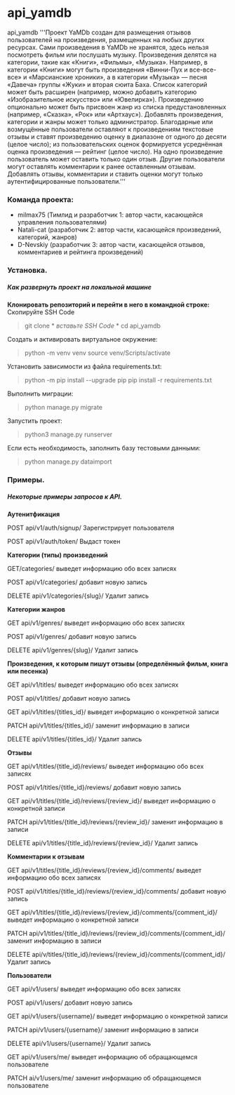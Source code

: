 # api_yamdb
api_yamdb
'''Проект YaMDb создан для размещения отзывов пользователей на произведения, размещенных на любых других ресурсах. Сами произведения в YaMDb не хранятся, здесь нельзя посмотреть фильм или послушать музыку.
Произведения делятся на категории, такие как «Книги», «Фильмы», «Музыка». Например, в категории «Книги» могут быть произведения «Винни-Пух и все-все-все» и «Марсианские хроники», а в категории «Музыка» — песня «Давеча» группы «Жуки» и вторая сюита Баха. Список категорий может быть расширен (например, можно добавить категорию «Изобразительное искусство» или «Ювелирка»).
Произведению опционально может быть присвоен жанр из списка предустановленных (например, «Сказка», «Рок» или «Артхаус»).
Добавлять произведения, категории и жанры может только администратор.
Благодарные или возмущённые пользователи оставляют к произведениям текстовые отзывы и ставят произведению оценку в диапазоне от одного до десяти (целое число); из пользовательских оценок формируется усреднённая оценка произведения — рейтинг (целое число). На одно произведение пользователь может оставить только один отзыв.
Другие пользователи могут оставлять комментарии к ранее оставленным отзывам.
Добавлять отзывы, комментарии и ставить оценки могут только аутентифицированные пользователи.'''

### Команда проекта:
- milmax75 (Тимлид и разработчик 1: автор части, касающейся управления пользователями)
- Natali-cat (разработчик 2: автор части, касающейся произведений, категорий, жанров)
- D-Nevskiy (разработчик 3: автор части, касающейся отзывов, комментариев и рейтинга произведений)


### Установка.
##### Как развернуть проект на локальной машине

**Клонировать репозиторий и перейти в него в командной строке:**
Скопируйте SSH Code
> git clone * *вставьте SSH Code* *
> cd api_yamdb

Cоздать и активировать виртуальное окружение:
> python -m venv venv
> source venv/Scripts/activate

Установить зависимости из файла requirements.txt:
> python -m pip install --upgrade pip
> pip install -r requirements.txt

Выполнить миграции:
> python manage.py migrate

Запустить проект:
> python3 manage.py runserver

Если есть необходимость, заполнить базу тестовыми данными:
>python manage.py dataimport

### Примеры.
##### Некоторые примеры запросов к API.

**Аутенитфикация**

POST api/v1/auth/signup/
Зарегистрирует пользователя

POST api/v1/auth/token/
Выдаст токен


**Категории (типы) произведений**

GET/categories/
выведет информацию обо всех записях

POST api/v1/categories/
добавит новую запись

DELETE api/v1/categories/{slug}/
Удалит запись


**Категории жанров**

GET api/v1/genres/
выведет информацию обо всех записях

POST api/v1/genres/
добавит новую запись

DELETE api/v1/genres/{slug}/
Удалит запись


**Произведения, к которым пишут отзывы (определённый фильм, книга или песенка)**

GET api/v1/titles/
выведет информацию обо всех записях

POST api/v1/titles/
добавит новую запись

GET api/v1/titles/{titles_id}/
выведет информацию о конкретной записи

PATCH api/v1/titles/{titles_id}/
заменит информацию в записи

DELETE api/v1/titles/{titles_id}/
Удалит запись


**Отзывы**

GET api/v1/titles/{title_id}/reviews/
выведет информацию обо всех записях

POST api/v1/titles/{title_id}/reviews/
добавит новую запись

GET api/v1/titles/{title_id}/reviews/{review_id}/
выведет информацию о конкретной записи

PATCH api/v1/titles/{title_id}/reviews/{review_id}/
заменит информацию в записи

DELETE api/v1/titles/{title_id}/reviews/{review_id}/
Удалит запись


**Комментарии к отзывам**

GET api/v1/titles/{title_id}/reviews/{review_id}/comments/
выведет информацию обо всех записях

POST api/v1/titles/{title_id}/reviews/{review_id}/comments/
добавит новую запись

GET api/v1/titles/{title_id}/reviews/{review_id}/comments/{comment_id}/
выведет информацию о конкретной записи

PATCH api/v1/titles/{title_id}/reviews/{review_id}/comments/{comment_id}/
заменит информацию в записи

DELETE api/v/titles/{title_id}/reviews/{review_id}/comments/{comment_id}/
Удалит запись


**Пользователи**

GET api/v1/users/
выведет информацию обо всех записях

POST api/v1/users/
добавит новую запись

GET api/v1/users/{username}/
выведет информацию о конкретной записи

PATCH api/v1/users/{username}/
заменит информацию в записи

DELETE api/v1/users/{username}/
Удалит запись

GET api/v1/users/me/
выведет информацию об обращающемся пользователе

PATCH ai/v1/users/me/
заменит информацию об обращающемся пользователе
